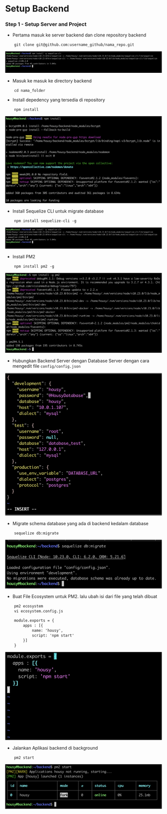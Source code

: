 # Setup Backend

### Step 1 - Setup Server and Project
- Pertama masuk ke server backend dan clone repository backend
```
    git clone git@github.com:username_github/nama_repo.git
```

 ![alt text](https://github.com/fitraaditama7/DumbwaysBootcamp/blob/master/week2/3.%20Deploy%20Backend/img/1.png?raw=true)


- Masuk ke masuk ke directory backend
```
    cd nama_folder
```

- Install depedency yang tersedia di repository
```
    npm install
```

 ![alt text](https://github.com/fitraaditama7/DumbwaysBootcamp/blob/master/week2/3.%20Deploy%20Backend/img/4.png?raw=true)


- Install Sequelize CLI untuk migrate database
```
    npm install sequelize-cli -g
```

 ![alt text](https://github.com/fitraaditama7/DumbwaysBootcamp/blob/master/week2/3.%20Deploy%20Backend/img/1.png?raw=true)


- Install PM2
```
    npm install pm2 -g
```

 ![alt text](https://github.com/fitraaditama7/DumbwaysBootcamp/blob/master/week2/3.%20Deploy%20Backend/img/5.png?raw=true)


- Hubungkan Backend Server dengan Database Server dengan cara mengedit file `config/config.json`

 ![alt text](https://github.com/fitraaditama7/DumbwaysBootcamp/blob/master/week2/3.%20Deploy%20Backend/img/2.png?raw=true)

- Migrate schema database yang ada di backend kedalam database
```
    sequelize db:migrate
```

 ![alt text](https://github.com/fitraaditama7/DumbwaysBootcamp/blob/master/week2/3.%20Deploy%20Backend/img/9.png?raw=true)

- Buat File Ecosystem untuk PM2. lalu ubah isi dari file yang telah dibuat
```
    pm2 ecosystem
    vi ecosystem.config.js
```
```
    module.exports = {
        apps : [{
            name: 'housy',
            script: 'npm start'
        }]
    }
```

 ![alt text](https://github.com/fitraaditama7/DumbwaysBootcamp/blob/master/week2/3.%20Deploy%20Backend/img/7.png?raw=true)

- Jalankan Aplikasi backend di background
```
    pm2 start
```

 ![alt text](https://github.com/fitraaditama7/DumbwaysBootcamp/blob/master/week2/3.%20Deploy%20Backend/img/8.png?raw=true)

